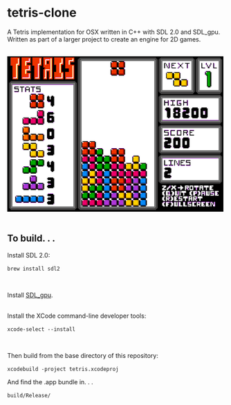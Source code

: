 # tetris-clone

A Tetris implementation for OSX written in C++ with SDL 2.0 and SDL_gpu.
<br />
Written as part of a larger project to create an engine for 2D games.
<br /><br />

![Gameplay Demo](demo/tetris-gameplay.gif)
<br /><br />


## To build. . . 

Install SDL 2.0:
```
brew install sdl2
```
<br />

Install [SDL_gpu](https://github.com/grimfang4/sdl-gpu).
<br /><br />

Install the XCode command-line developer tools:
```
xcode-select --install
```
<br />

Then build from the base directory of this repository:
```
xcodebuild -project tetris.xcodeproj
```
And find the .app bundle in. . . 
```
build/Release/
```
<br /><br />
